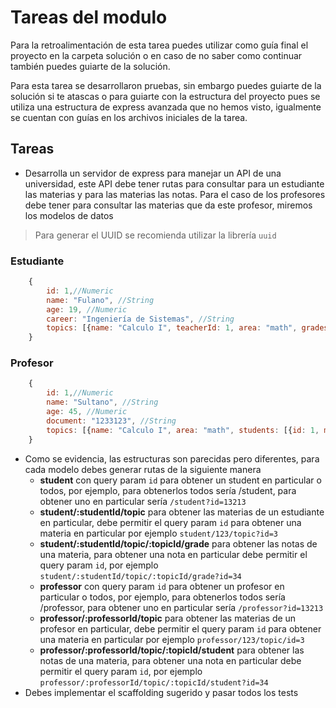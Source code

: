 # Tareas del modulo

Para la retroalimentación de esta tarea puedes utilizar como guía final el proyecto en la carpeta solución o en caso de no saber como continuar también puedes guiarte de la solución.

Para esta tarea se desarrollaron pruebas, sin embargo puedes guiarte de la solución si te atascas o para guiarte con la estructura del proyecto pues se utiliza una estructura de express avanzada que no hemos visto, igualmente se cuentan con guías en los archivos iniciales de la tarea.

## Tareas

-   Desarrolla un servidor de express para manejar un API de una universidad, este API debe tener rutas para consultar para un estudiante las materias y para las materias las notas. Para el caso de los profesores debe tener para consultar las materias que da este profesor, miremos los modelos de datos

> Para generar el UUID se recomienda utilizar la librería `uuid`

### Estudiante

```js
    {
        id: 1,//Numeric
        name: "Fulano", //String
        age: 19, //Numeric
        career: "Ingeniería de Sistemas", //String
        topics: [{name: "Calculo I", teacherId: 1, area: "math", grades: [{id: 1, value: 3.2, date: '2023-09-01', description: "exam-1"}]}]
    }
```

### Profesor

```js
    {
        id: 1,//Numeric
        name: "Sultano", //String
        age: 45, //Numeric
        document: "1233123", //String
        topics: [{name: "Calculo I", area: "math", students: [{id: 1, misses: 3, active: true}]}] ,
    }
```

-   Como se evidencia, las estructuras son parecidas pero diferentes, para cada modelo debes generar rutas de la siguiente manera
    -   **student** con query param `id` para obtener un student en particular o todos, por ejemplo, para obtenerlos todos sería /student, para obtener uno en particular sería `/student?id=13213`
    -   **student/:studentId/topic** para obtener las materias de un estudiante en particular, debe permitir el query param `id` para obtener una materia en particular por ejemplo `student/123/topic?id=3`
    -   **student/:studentId/topic/:topicId/grade** para obtener las notas de una materia, para obtener una nota en particular debe permitir el query param `id`, por ejemplo `student/:studentId/topic/:topicId/grade?id=34`
    -   **professor** con query param `id` para obtener un profesor en particular o todos, por ejemplo, para obtenerlos todos sería /professor, para obtener uno en particular sería `/professor?id=13213`
    -   **professor/:professorId/topic** para obtener las materias de un profesor en particular, debe permitir el query param `id` para obtener una materia en particular por ejemplo `professor/123/topic/id=3`
    -   **professor/:professorId/topic/:topicId/student** para obtener las notas de una materia, para obtener una nota en particular debe permitir el query param `id`, por ejemplo `professor/:professorId/topic/:topicId/student?id=34`
-   Debes implementar el scaffolding sugerido y pasar todos los tests

